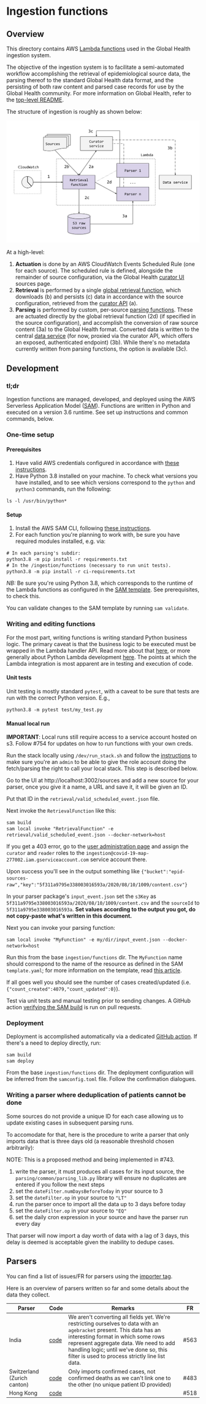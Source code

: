# Ingestion functions

## Overview

This directory contains AWS [Lambda functions](https://aws.amazon.com/lambda/)
used in the Global Health ingestion system.

The objective of the ingestion system is to facilitate a semi-automated
workflow accomplishing the retrieval of epidemiological source data, the
parsing thereof to the standard Global Health data format, and the persisting
of both raw content and parsed case records for use by the Global Health
community. For more information on Global Health, refer to the
[top-level README](https://github.com/globaldothealth/list/blob/main/README.md).

The structure of ingestion is roughly as shown below:

![System diagram](./assets/system.svg)

At a high-level:

1. **Actuation** is done by an AWS CloudWatch Events Scheduled Rule (one for
each source). The scheduled rule is defined, alongside the remainder of source
configuration, via the Global Health
[curator UI](../../verification/curator-service/ui/)
sources page.
2. **Retrieval** is performed by a single
[global retrieval function](./retrieval/retrieval.py),
which downloads (b) and persists (c) data in accordance with the source
configuration, retrieved from the
[curator API](../../verification/curator-service/api/)
(a).
3. **Parsing** is performed by custom, per-source
[parsing functions](./parsing/).
These are actuated directly by the global retrieval function (2d) (if specified
in the source configuration), and accomplish the conversion of raw source
content (3a) to the Global Health format. Converted data is written to the
central [data service](../../data-serving/data-service/) (for now, proxied via
the curator API, which offers an exposed, authenticated endpoint) (3b). While
there's no metadata currently written from parsing functions, the option is
available (3c).

## Development

### tl;dr

Ingestion functions are managed, developed, and deployed using the AWS
Serverless Application Model
([SAM](https://aws.amazon.com/serverless/sam/)). Functions are written in
Python and executed on a version 3.6 runtime. See set up instructions and
common commands, below.

### One-time setup

#### Prerequisites

1. Have valid AWS credentials configured in accordance with
[these instructions](https://docs.aws.amazon.com/serverless-application-model/latest/developerguide/serverless-getting-started-set-up-credentials.html).
1. Have Python 3.8 installed on your machine. To check what versions you have
installed, and to see which versions correspond to the `python` and `python3`
commands, run the following:

```shell
ls -l /usr/bin/python*
```

#### Setup

1. Install the AWS SAM CLI, following
[these instructions](https://docs.aws.amazon.com/serverless-application-model/latest/developerguide/serverless-sam-cli-install.html).
1. For each function you're planning to work with, be sure you have required
modules installed, e.g. via:

```shell
# In each parsing's subdir:
python3.8 -m pip install -r requirements.txt
# In the /ingestion/functions (necessary to run unit tests).
python3.8 -m pip install -r ci-requirements.txt
```

*NB:* Be sure you're using Python 3.8, which corresponds to the runtime of
the Lambda functions as configured in the [SAM template](./template.yaml). See
prerequisites, to check this.

You can validate changes to the SAM template by running `sam validate`.

### Writing and editing functions

For the most part, writing functions is writing standard Python business logic.
The primary caveat is that the business logic to be executed must be wrapped in
the Lambda handler API. Read more about that
[here](https://docs.aws.amazon.com/lambda/latest/dg/python-handler.html), or
more generally about Python Lambda development
[here](https://docs.aws.amazon.com/lambda/latest/dg/lambda-python.html).
The points at which the Lambda integration is most apparent are in testing and
execution of code.

#### Unit tests

Unit testing is mostly standard `pytest`, with a caveat to be sure that tests
are run with the correct Python version. E.g.,

```shell
python3.8 -m pytest test/my_test.py
```

#### Manual local run

**IMPORTANT**: Local runs still require access to a service account hosted on s3. Follow #754 for updates on how to run functions with your own creds.

Run the stack locally using `/dev/run_stack.sh` and follow the [instructions](https://github.com/globaldothealth/list/blob/main/dev/README.md#permissions) to make sure you're an `admin` to be able to give the role account doing the fetch/parsing the right to call your local stack. This step is described below.

Go to the UI at http://localhost:3002/sources and add a new source for your parser, once you give it a name, a URL and save it, it will be given an ID.

Put that ID in the `retrieval/valid_scheduled_event.json` file.

Next invoke the `RetrievalFunction` like this:

```shell
sam build
sam local invoke "RetrievalFunction" -e retrieval/valid_scheduled_event.json --docker-network=host
```

If you get a 403 error, go to the [user administration page](http://localhost:3002/sources) and assign the `curator` and `reader` roles to the `ingestion@covid-19-map-277002.iam.gserviceaccount.com` service account there.

Upon success you'll see in the output something like
`{"bucket":"epid-sources-raw","key":"5f311a9795e338003016593a/2020/08/10/1009/content.csv"}`

In your parser package's `input_event.json` set the `s3Key` as `5f311a9795e338003016593a/2020/08/10/1009/content.csv` and the `sourceId` to `5f311a9795e338003016593a`. **Set values according to the output you got, do not copy-paste what's written in this document.**

Next you can invoke your parsing function:

```shell
sam local invoke "MyFunction" -e my/dir/input_event.json --docker-network=host
```

Run this from the base `ingestion/functions` dir. The `MyFunction` name should
correspond to the name of the resource as defined in the SAM `template.yaml`;
for more information on the template, read
[this article](https://docs.aws.amazon.com/serverless-application-model/latest/developerguide/sam-specification.html).

If all goes well you should see the number of cases created/updated (i.e. `{"count_created":4079,"count_updated":0}`).

Test via unit tests and manual testing prior to sending changes. A GitHub
action
[verifying the SAM build](../../.github/workflows/ingestion-aws-sam-build.yml)
is run on pull requests.

### Deployment

Deployment is accomplished automatically via a dedicated
[GitHub action](../../.github/workflows/ingestion-aws-sam-deploy.yml). If
there's a need to deploy directly, run:

```shell
sam build
sam deploy
```

From the base `ingestion/functions` dir. The deployment configuration will be
inferred from the `samconfig.toml` file. Follow the confirmation dialogues.

### Writing a parser where deduplication of patients cannot be done

Some sources do not provide a unique ID for each case allowing us to update existing cases in subsequent parsing runs.

To accomodate for that, here is the procedure to write a parser that only imports data that is three days old (a reasonable threshold chosen arbitrarily):

NOTE: This is a proposed method and being implemented in #743.

1. write the parser, it must produces all cases for its input source, the `parsing/common/parsing_lib.py` library will ensure no duplicates are entered if you follow the next steps
2. set the `dateFilter.numDaysBeforeToday` in your source to 3
3. set the `dateFilter.op` in your source to `"LT"`
4. run the parser once to import all the data up to 3 days before today
5. set the `dateFilter.op` in your source to `"EQ"`
6. set the daily cron expression in your source and have the parser run every day

That parser will now import a day worth of data with a lag of 3 days, this delay is deemed is acceptable given the inability to dedupe cases.

## Parsers

You can find a list of issues/FR for parsers using the [importer tag](https://github.com/globaldothealth/list/issues?q=is%3Aopen+is%3Aissue+label%3AImporter).

Here is an overview of parsers written so far and some details about the data they collect.

| Parser                      | Code                                                                                            | Remarks                                                                                                                                                                                                                                                                                             | FR   |
| --------------------------- | ----------------------------------------------------------------------------------------------- | --------------------------------------------------------------------------------------------------------------------------------------------------------------------------------------------------------------------------------------------------------------------------------------------------- | ---- |
| India                       | [code](https://github.com/globaldothealth/list/tree/main/ingestion/functions/parsing/india)     | We aren't converting all fields yet. We're restricting ourselves to data with an `agebracket` present. This data has an interesting format in which some rows represent aggregate data. We need to add handling logic; until we've done so, this filter is used to process strictly line list data. | #563 |
| Switzerland (Zurich canton) | [code](https://github.com/globaldothealth/list/tree/main/ingestion/functions/parsing/ch_zurich) | Only imports confirmed cases, not confirmed deaths as we can't link one to the other (no unique patient ID provided)                                                                                                                                                                                | #483 |
| Hong Kong                   | [code](https://github.com/globaldothealth/list/tree/main/ingestion/functions/parsing/hongkong)  |                                                                                                                                                                                                                                                                                                     | #518 |